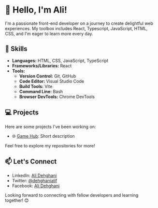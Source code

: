 # &#x1F44B; Hello, I'm Ali!

I'm a passionate front-end developer on a journey to create delightful web experiences. My toolbox includes React, Typescript, JavaScript, HTML, CSS, and I'm eager to learn more every day.

## 🚀 Skills

- **Languages:** HTML, CSS, JavaScript, TypeScript
- **Frameworks/Libraries:** React
- **Tools:**
  - **Version Control:** Git, GitHub
  - **Code Editor:** Visual Studio Code
  - **Build Tools:** Vite
  - **Command Line:** Bash
  - **Browser DevTools:** Chrome DevTools

## 💻 Projects

Here are some projects I've been working on:

- 🌐 [Game Hub](https://game-hub-three-ivory.vercel.app/): Short description

Feel free to explore my repositories for more!

## 📫 Let's Connect

- LinkedIn: [Ali Dehghani](https://www.linkedin.com/in/ali-dehghani-f)
- Twitter: [@dehghanialif](https://twitter.com/dehghanialif)
- Facebook: [Ali Dehghani](https://www.facebook.com/profile.php?id=61554911777856)

Looking forward to connecting with fellow developers and learning together! 😊
